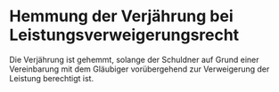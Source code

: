 # Hemmung der Verjährung bei Leistungsverweigerungsrecht

Die Verjährung ist gehemmt, solange der Schuldner auf Grund einer Vereinbarung mit dem Gläubiger vorübergehend zur Verweigerung der Leistung berechtigt ist. 

